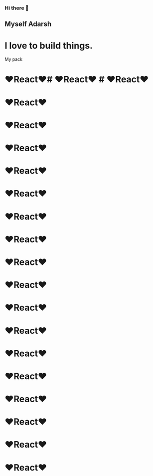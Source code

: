 ### Hi there 👋


## Myself Adarsh

# I love to build things.
  My pack 
 # ❤React❤# ❤React❤ # ❤React❤ 
   # ❤React❤ 
  # ❤React❤  
  # ❤React❤ 
  # ❤React❤
  # ❤React❤
  # ❤React❤
  # ❤React❤
  # ❤React❤
  # ❤React❤
  # ❤React❤
  # ❤React❤
  # ❤React❤
  # ❤React❤
  # ❤React❤
  # ❤React❤
  # ❤React❤
  # ❤React❤

<!--
**adarsh-gupta101/adarsh-gupta101** is a ✨ _special_ ✨ repository because its `README.md` (this file) appears on your GitHub profile.

Here are some ideas to get you started:

- 🔭 I’m currently working on ...
- 🌱 I’m currently learning ...
- 👯 I’m looking to collaborate on ...
- 🤔 I’m looking for help with ...
- 💬 Ask me about ...
- 📫 How to reach me: ...
- 😄 Pronouns: ...
- ⚡ Fun fact: ...
-->
